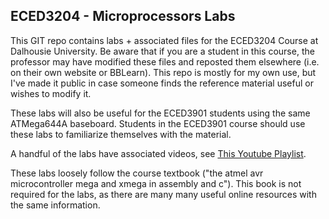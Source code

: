 ECED3204 - Microprocessors Labs
-------------------------------

This GIT repo contains labs + associated files for the ECED3204 Course at Dalhousie University. Be aware that if you are a student in this course, the professor may have modified these files and reposted them elsewhere (i.e. on their own website or BBLearn). This repo is mostly for my own use, but I've made it public in case someone finds the reference material useful or wishes to modify it.

These labs will also be useful for the ECED3901 students using the same ATMega644A baseboard. Students in the ECED3901 course should use these labs to familiarize themselves with the material.

A handful of the labs have associated videos, see [This Youtube Playlist](https://www.youtube.com/playlist?list=PLyAXNQGte3qO0w5Y_TAdj5u2CeRFyVf4D).

These labs loosely follow the course textbook ("the atmel avr microcontroller mega and xmega in assembly and c"). This book is not required for the labs, as there are many many useful online resources with the same information.

